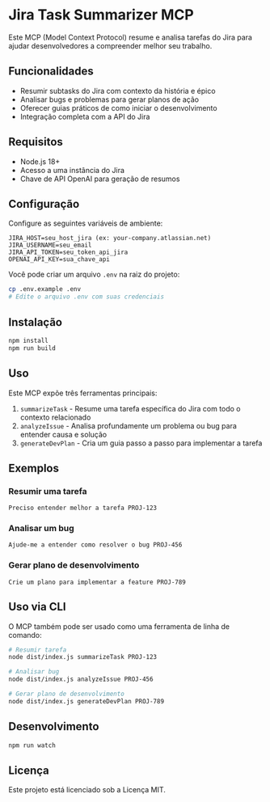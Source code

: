 # Jira Task Summarizer MCP

Este MCP (Model Context Protocol) resume e analisa tarefas do Jira para ajudar desenvolvedores a compreender melhor seu trabalho.

## Funcionalidades

- Resumir subtasks do Jira com contexto da história e épico
- Analisar bugs e problemas para gerar planos de ação
- Oferecer guias práticos de como iniciar o desenvolvimento
- Integração completa com a API do Jira

## Requisitos

- Node.js 18+
- Acesso a uma instância do Jira
- Chave de API OpenAI para geração de resumos

## Configuração

Configure as seguintes variáveis de ambiente:

```
JIRA_HOST=seu_host_jira (ex: your-company.atlassian.net)
JIRA_USERNAME=seu_email
JIRA_API_TOKEN=seu_token_api_jira
OPENAI_API_KEY=sua_chave_api
```

Você pode criar um arquivo `.env` na raiz do projeto:

```bash
cp .env.example .env
# Edite o arquivo .env com suas credenciais
```

## Instalação

```bash
npm install
npm run build
```

## Uso

Este MCP expõe três ferramentas principais:

1. `summarizeTask` - Resume uma tarefa específica do Jira com todo o contexto relacionado
2. `analyzeIssue` - Analisa profundamente um problema ou bug para entender causa e solução
3. `generateDevPlan` - Cria um guia passo a passo para implementar a tarefa

## Exemplos

### Resumir uma tarefa

```
Preciso entender melhor a tarefa PROJ-123
```

### Analisar um bug

```
Ajude-me a entender como resolver o bug PROJ-456
```

### Gerar plano de desenvolvimento

```
Crie um plano para implementar a feature PROJ-789
```

## Uso via CLI

O MCP também pode ser usado como uma ferramenta de linha de comando:

```bash
# Resumir tarefa
node dist/index.js summarizeTask PROJ-123

# Analisar bug
node dist/index.js analyzeIssue PROJ-456

# Gerar plano de desenvolvimento
node dist/index.js generateDevPlan PROJ-789
```

## Desenvolvimento

```bash
npm run watch
```

## Licença

Este projeto está licenciado sob a Licença MIT. 